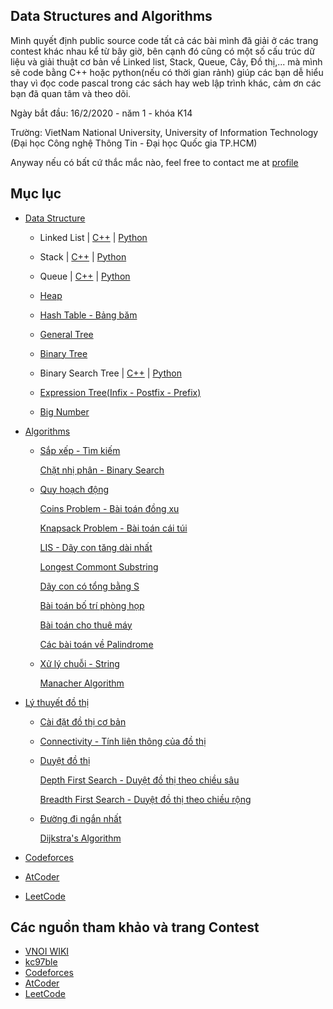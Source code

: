 ## Data Structures and Algorithms
Mình quyết định public source code tất cả các bài mình đã giải ở các trang contest khác nhau kể từ bây giờ, bên cạnh đó cũng có một số cấu trúc dữ liệu và giải thuật cơ bản về Linked list, Stack, Queue, Cây, Đồ thị,... mà mình sẽ code bằng C++ hoặc python(nếu có thời gian rảnh) giúp các bạn dễ hiểu thay vì đọc code pascal trong các sách hay web lập trình khác, cảm ơn các bạn đã quan tâm và theo dõi.

Ngày bắt đầu: 16/2/2020 - năm 1 - khóa K14

Trường: VietNam National University, University of Information Technology (Đại học Công nghệ Thông Tin - Đại học Quốc gia TP.HCM)

Anyway nếu có bất cứ thắc mắc nào, feel free to contact me at [profile](https://nghoanglong.github.io/)

## Mục lục
- [Data Structure](https://github.com/nghoanglong/Competitive-Programming/tree/master/Lectures/Lectures-C++/DataStructure)

   - Linked List | [C++](https://github.com/nghoanglong/Competitive-Programming/blob/master/Lectures/Lectures-C++/DataStructure/Linked-list.cpp) | [Python](https://github.com/nghoanglong/Competitive-Programming/blob/master/Lectures/Lectures-Python/DataStructure/linkedlist.py)
 
   - Stack | [C++](https://github.com/nghoanglong/Competitive-Programming/blob/master/Lectures/Lectures-C++/DataStructure/Stack.cpp) | [Python](https://github.com/nghoanglong/Competitive-Programming/blob/master/Lectures/Lectures-Python/DataStructure/stack.py)

   - Queue | [C++](https://github.com/nghoanglong/Competitive-Programming/blob/master/Lectures/Lectures-C++/DataStructure/Queue.cpp) | [Python](https://github.com/nghoanglong/Competitive-Programming/blob/master/Lectures/Lectures-Python/DataStructure/queue.py)

   - [Heap](https://github.com/nghoanglong/Competitive-Programming/blob/master/Lectures/Lectures-C++/DataStructure/Heap.cpp)
   
   - [Hash Table - Bảng băm](https://github.com/nghoanglong/Competitive-Programming/blob/master/Lectures/Lectures-C++/DataStructure/HashTable.cpp)

   - [General Tree](https://github.com/nghoanglong/Competitive-Programming/blob/master/Lectures/Lectures-C++/DataStructure/GeneralTree.cpp)

   - [Binary Tree](https://github.com/nghoanglong/Competitive-Programming/blob/master/Lectures/Lectures-C++/DataStructure/BinaryTree.cpp)

   - Binary Search Tree | [C++](https://github.com/nghoanglong/Competitive-Programming/blob/master/Lectures/Lectures-C++/DataStructure/BinarySearchTree.cpp) | [Python](https://github.com/nghoanglong/Competitive-Programming/blob/master/Lectures/Lectures-Python/DataStructure/BinarySearchTree.py)

   - [Expression Tree(Infix - Postfix - Prefix)](https://github.com/nghoanglong/Competitive-Programming/blob/master/Lectures/Lectures-C++/DataStructure/infix-prefix-postfix.cpp)

   - [Big Number](https://github.com/nghoanglong/Competitive-Programming/blob/master/Lectures/Lectures-C++/DataStructure/BigNum.cpp)


- [Algorithms](https://github.com/nghoanglong/Competitive-Programming/tree/master/Lectures/Lectures-C++/Algorithm)

   - [Sắp xếp - Tìm kiếm](https://github.com/nghoanglong/Competitive-Programming/blob/master/Lectures/Lectures-C++/Algorithm/Sort-Search)

       [Chặt nhị phân - Binary Search](https://github.com/nghoanglong/Competitive-Programming/blob/master/Lectures/Lectures-C++/Algorithm/Sort-Search/BinarySearch.cpp)

   - [Quy hoạch động](https://github.com/nghoanglong/Competitive-Programming/tree/master/Lectures/Lectures-C++/DynamicProgramming)

       [Coins Problem - Bài toán đồng xu](https://github.com/nghoanglong/Competitive-Programming/blob/master/Lectures/Lectures-C++/DynamicProgramming/Coins.cpp)

       [Knapsack Problem - Bài toán cái túi](https://github.com/nghoanglong/Competitive-Programming/blob/master/Lectures/Lectures-C++/DynamicProgramming/Knapsack.cpp)

       [LIS - Dãy con tăng dài nhất](https://github.com/nghoanglong/Competitive-Programming/blob/master/Lectures/Lectures-C++/DynamicProgramming/LIS.cpp)
   
       [Longest Commont Substring](https://github.com/nghoanglong/Competitive-Programming/blob/master/Lectures/Lectures-C++/DynamicProgramming/LCS.cpp)

       [Dãy con có tổng bằng S](https://github.com/nghoanglong/Competitive-Programming/blob/master/Lectures/Lectures-C++/DynamicProgramming/SEQ.cpp)       

       [Bài toán bố trí phòng họp](https://github.com/nghoanglong/Competitive-Programming/blob/master/Lectures/Lectures-C++/DynamicProgramming/MeetingRoom.cpp)

       [Bài toán cho thuê máy](https://github.com/nghoanglong/Competitive-Programming/blob/master/Lectures/Lectures-C++/DynamicProgramming/MachineRental.cpp)

       [Các bài toán về Palindrome](https://github.com/nghoanglong/Competitive-Programming/blob/master/Lectures/Lectures-C++/DynamicProgramming/Palindrome.cpp)
    
   - [Xử lý chuỗi - String](https://github.com/nghoanglong/Competitive-Programming/tree/master/Lectures/Lectures-C++/Algorithm/String/)

       [Manacher Algorithm](https://github.com/nghoanglong/Competitive-Programming/tree/master/Lectures/Lectures-C++/Algorithm/String/Manacher.cpp)
    



- [Lý thuyết đồ thị](https://github.com/nghoanglong/Competitive-Programming/tree/master/Lectures/Lectures-C++/GraphTheory)

    - [Cài đặt đồ thị cơ bản](https://github.com/nghoanglong/Competitive-Programming/blob/master/Lectures/Lectures-C++/GraphTheory/Basic.cpp)

    - [Connectivity - Tính liên thông của đồ thị](https://github.com/nghoanglong/Competitive-Programming/blob/master/Lectures/Lectures-C++/GraphTheory/Connectivity.cpp)

    - [Duyệt đồ thị](https://github.com/nghoanglong/Competitive-Programming/blob/master/Lectures/Lectures-C++/GraphTheory/GraphTraversal)

       [Depth First Search - Duyệt đồ thị theo chiều sâu](https://github.com/nghoanglong/Competitive-Programming/blob/master/Lectures/Lectures-C++/GraphTheory/GraphTraversal/DFS.cpp)
       
       [Breadth First Search - Duyệt đồ thị theo chiều rộng](https://github.com/nghoanglong/Competitive-Programming/blob/master/Lectures/Lectures-C++/GraphTheory/GraphTraversal/BFS.cpp)

    - [Đường đi ngắn nhất](https://github.com/nghoanglong/Competitive-Programming/blob/master/Lectures/Lectures-C++/GraphTheory/ShortestPath)

       [Dijkstra's Algorithm](https://github.com/nghoanglong/Competitive-Programming/blob/master/Lectures/Lectures-C++/GraphTheory/ShortestPath/Dijkstra.cpp)


- [Codeforces](https://github.com/nghoanglong/Competitive-Programming/tree/master/codeforce)


- [AtCoder](https://github.com/nghoanglong/Competitive-Programming/tree/master/Atcoder)


- [LeetCode](https://github.com/nghoanglong/Competitive-Programming/tree/master/LeetCode)


## Các nguồn tham khảo và trang Contest

  - [VNOI WIKI](https://vnoi.info/wiki/Home)
  - [kc97ble](https://sites.google.com/site/kc97ble/)
  - [Codeforces](https://codeforces.com/)
  - [AtCoder](https://atcoder.jp/contests/)
  - [LeetCode](https://leetcode.com/)
